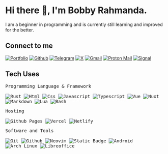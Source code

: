 # Hi there 👋, I'm Bobby Rahmanda.

<p>I am a beginner in programming and is currently still learning and improved for the better. </p>

## Connect to me

[![Portfolio](https://img.shields.io/badge/-Portfolio-red?style=flat&logo=appveyor&logoColor=white)](https://bobbyrahmanda13.netlify.app)
[![Github](https://img.shields.io/badge/-Github-000?style=flat&logo=Github&logoColor=white)](https://github.com/bobbyrahmanda13)
[![Telegram](https://img.shields.io/badge/Telegram-2CA5E0?logo=telegram&logoColor=white)](https://t.me/Rahman_0000)
[![X](https://img.shields.io/badge/X-%23000000.svg?logo=X&logoColor=white)](https://twitter.com/r4hm4n1309)
[![Gmail](https://img.shields.io/badge/Gmail-D14836?logo=gmail&logoColor=white)](mailto:bobbyrahmanda1996@gmail.com)
[![Proton Mail](https://img.shields.io/badge/Proton%20Mail-6D4AFF?logo=protonmail&logoColor=fff)](mailto:bobbyrahmanda1996@proton.me)
[![Signal](https://img.shields.io/badge/Signal-3A76F0?logo=signal&logoColor=fff)](https://signal.me/#eu/C2NBnKaaOts7W1IWjOf82j6-mj7BEIJqMEl6ufQgufv-LYMe_ZJGPbNG19oCGnOY)

<h2>Tech Uses</h2>

<div>

<p>
		<kbd>
			<kbd>Programming Language & Framework </kbd>
			<br>
			<br>
			<img alt="Rust" src="https://img.shields.io/badge/Rust-%23000000.svg?e&logo=rust&logoColor=white">
			<img alt="Html" src="https://img.shields.io/badge/HTML-%23E34F26.svg?logo=html5&logoColor=white">
			<img alt="Css" src="https://img.shields.io/badge/CSS-1572B6?logo=css3&logoColor=fff">
			<img alt="Javascript" src="https://img.shields.io/badge/JavaScript-F7DF1E?logo=javascript&logoColor=000">
			<img alt="Typescript" src="https://img.shields.io/badge/TypeScript-3178C6?logo=typescript&logoColor=fff">
			<img alt="Vue" src="https://img.shields.io/badge/Vue.js-4FC08D?logo=vuedotjs&logoColor=fff">
			<img alt="Nuxt" src="https://img.shields.io/badge/Nuxt-002E3B?logo=nuxt&logoColor=#00DC82">
			<img alt="Markdown" src="https://img.shields.io/badge/Markdown-%23000000.svg?logo=markdown&logoColor=white">
			<img alt="Lua" src="https://img.shields.io/badge/Lua-%232C2D72.svg?logo=lua&logoColor=white">
			<img alt="Bash" src="https://img.shields.io/badge/Bash-4EAA25?logo=gnubash&logoColor=fff">
		</kbd>
	</p>

<p>
		<kbd>
			<kbd>Hosting</kbd>
			<br>
			<br>
			<img alt="Github Pages" src="https://img.shields.io/badge/GitHub%20Pages-121013?logo=github&logoColor=white">
			<img alt="Vercel" src="https://img.shields.io/badge/Vercel-%23000000.svg?logo=vercel&logoColor=white">
			<img alt="Netlify" src="https://img.shields.io/badge/Netlify-%23000000.svg?logo=netlify&logoColor=#00C7B7">
		</kbd>
	</p>
<p>
		<kbd>
			<kbd>Software and Tools</kbd>
			<br>
			<br>
			<img alt="Git" src="https://img.shields.io/badge/Git-F05032?logo=git&logoColor=fff">
			<img alt="Github" src="https://img.shields.io/badge/GitHub-%23121011.svg?logo=github&logoColor=white">
			<img alt="Neovim" src="https://img.shields.io/badge/Neovim-57A143?logo=neovim&logoColor=fff">
			<img alt="Static Badge" src="https://img.shields.io/badge/StackOverflow-05122A?style=flat&logo=StackOverflow">
			<img alt="Android" src="https://img.shields.io/badge/Android-3DDC84?logo=android&logoColor=white">
			<img alt="Arch Linux" src="https://img.shields.io/badge/Arch%20Linux-1793D1?logo=arch-linux&logoColor=fff)">
			<img alt="Libreoffice" src="https://img.shields.io/badge/Libreoffice-05122A?style=flat&logo=Libreoffice">
		</kbd>
	</p>
</div>

<!-- A little bit about me:
* A [Vue.js](https://vuejs.org/) guy
* Do [Go](https://golang.org/) and [Typescript](https://www.typescriptlang.org/) for backend
* Likes [Julia](https://julialang.org/) because it's fun -->




<!--
**bobbyrahmanda13/bobbyrahmanda13** is a ✨ _special_ ✨ repository because its `README.md` (this file) appears on your GitHub profile.

Here are some ideas to get you started:

- 🔭 I’m currently working on ...
- 🌱 I’m currently learning ...
- 👯 I’m looking to collaborate on ...
- 🤔 I’m looking for help with ...
- 💬 Ask me about ...
- 📫 How to reach me: ...
- 😄 Pronouns: ...
- ⚡ Fun fact: ...
-->
